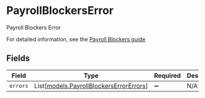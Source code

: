# PayrollBlockersError

Payroll Blockers Error

For detailed information, see the [Payroll Blockers guide](https://docs.gusto.com/embedded-payroll/docs/payroll-blockers)


## Fields

| Field                                                                              | Type                                                                               | Required                                                                           | Description                                                                        |
| ---------------------------------------------------------------------------------- | ---------------------------------------------------------------------------------- | ---------------------------------------------------------------------------------- | ---------------------------------------------------------------------------------- |
| `errors`                                                                           | List[[models.PayrollBlockersErrorErrors](../models/payrollblockerserrorerrors.md)] | :heavy_minus_sign:                                                                 | N/A                                                                                |